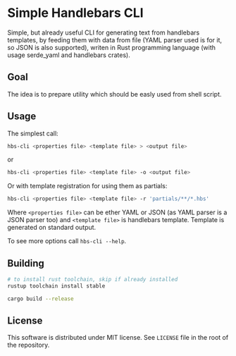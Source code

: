 Simple Handlebars CLI
=====================

Simple, but already useful CLI for generating text from handlebars
templates, by feeding them with data from file (YAML parser used is
for it, so JSON is also supported), writen in Rust programming language
(with usage serde_yaml and handlebars crates).

Goal
----
The idea is to prepare utility which should be easly used from
shell script.

Usage
-----

The simplest call:

```bash
hbs-cli <properties file> <template file> > <output file>
```
or 

```bash
hbs-cli <properties file> <template file> -o <output file>
```

Or with template registration for using them as partials:

```bash
hbs-cli <properties file> <template file> -r 'partials/**/*.hbs'
```

Where `<properties file>` can be ether YAML or JSON (as YAML parser is a
JSON parser too) and `<template file>` is handlebars template. Template
is generated on standard output.

To see more options call `hbs-cli --help`.

Building
--------

```bash
# to install rust toolchain, skip if already installed
rustup toolchain install stable 

cargo build --release
```

License
-------

This software is distributed under MIT license. See `LICENSE` file in the root of the repository.
